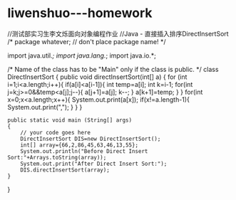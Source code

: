 # liwenshuo---homework
//测试部实习生李文烁面向对象编程作业
//Java - 直接插入排序DirectInsertSort
/* package whatever; // don't place package name! */

import java.util.*;
import java.lang.*;
import java.io.*;

/* Name of the class has to be "Main" only if the class is public. */
class DirectInsertSort
{
	public void directInsertSort(int[] a) {
	for (int i=1;i<a.length;i++){
		if(a[i]<a[i-1]){
			int temp=a[i];
			int k=i-1;
			for(int j=k;j>=0&&temp<a[j];j--){
				a[j+1]=a[j];
				k--;
			}
			a[k+1]=temp;
		}
	}
	for(int x=0;x<a.length;x++){
		System.out.print(a[x]);
		if(x!=a.length-1){
			System.out.print(",");
		}
	}
			}

	
	public static void main (String[] args)
	{
		// your code goes here
		DirectInsertSort DIS=new DirectInsertSort();
		int[] array={66,2,86,45,63,46,13,55};
		System.out.println("Before Direct Insert Sort:"+Arrays.toString(array));
		System.out.print("After Direct Insert Sort:");
		DIS.directInsertSort(array);
	}
}

